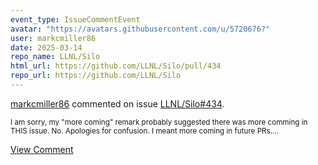 ```yaml
---
event_type: IssueCommentEvent
avatar: "https://avatars.githubusercontent.com/u/5720676?"
user: markcmiller86
date: 2025-03-14
repo_name: LLNL/Silo
html_url: https://github.com/LLNL/Silo/pull/434
repo_url: https://github.com/LLNL/Silo
---
```


<a href='https://github.com/markcmiller86' target='_blank'>markcmiller86</a> commented on issue <a href='https://github.com/LLNL/Silo/pull/434' target='_blank'>LLNL/Silo#434</a>.

<small>I am sorry, my "more coming" remark probably suggested there was more comming in THIS issue. No. Apologies for confusion. I meant more coming in future PRs....</small>

<a href='https://github.com/LLNL/Silo/pull/434' target='_blank'>View Comment</a>